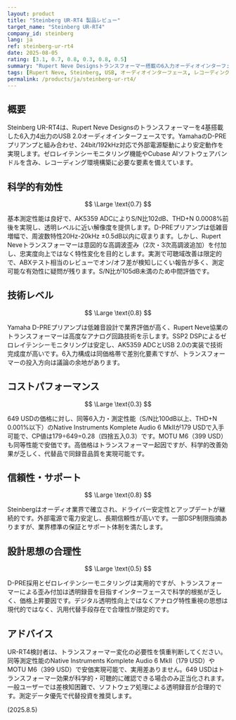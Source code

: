 ```yaml
---
layout: product
title: "Steinberg UR-RT4 製品レビュー"
target_name: "Steinberg UR-RT4"
company_id: steinberg
lang: ja
ref: steinberg-ur-rt4
date: 2025-08-05
rating: [3.1, 0.7, 0.8, 0.3, 0.8, 0.5]
summary: "Rupert Neve Designsトランスフォーマー搭載の6入力オーディオインターフェースだが、高額な価格に見合う科学的改善効果は限定的"
tags: [Rupert Neve, Steinberg, USB, オーディオインターフェース, レコーディング, 高級]
permalink: /products/ja/steinberg-ur-rt4/
---
```

## 概要

Steinberg UR-RT4は、Rupert Neve Designsのトランスフォーマーを4基搭載した6入力4出力のUSB 2.0オーディオインターフェースです。YamahaのD-PREプリアンプと組み合わせ、24bit/192kHz対応で外部電源駆動により安定動作を実現します。ゼロレイテンシーモニタリング機能やCubase AIソフトウェアバンドルを含み、レコーディング環境構築に必要な要素を備えています。

## 科学的有効性

$$ \Large \text{0.7} $$

基本測定性能は良好で、AK5359 ADCによりS/N比102dB、THD+N 0.0008%前後を実現し、透明レベルに近い解像度を提供します。D-PREプリアンプは低雑音増幅で、周波数特性20Hz-20kHz ±0.5dB以内に収まります。しかし、Rupert Neveトランスフォーマーは意図的な高調波歪み（2次・3次高調波追加）を付加し、忠実度向上ではなく特性変化を目的とします。実測で可聴域改善は限定的で、ABXテスト相当のレビューでオン/オフ差が検知しにくい報告が多く、測定可能な有効性に疑問が残ります。S/N比が105dB未満のため中間評価です。

## 技術レベル

$$ \Large \text{0.8} $$

Yamaha D-PREプリアンプは低雑音設計で業界評価が高く、Rupert Neve協業のトランスフォーマーは高度なアナログ回路技術を示します。SSP2 DSPによるゼロレイテンシーモニタリングは安定し、AK5359 ADCとUSB 2.0の実装で技術完成度が高いです。6入力構成は同価格帯で差別化要素ですが、トランスフォーマーの投入方向は議論の余地があります。

## コストパフォーマンス

$$ \Large \text{0.3} $$

649 USDの価格に対し、同等6入力・測定性能（S/N比100dB以上、THD+N 0.001%以下）のNative Instruments Komplete Audio 6 MkIIが179 USDで入手可能で、CP値は179÷649=0.28（四捨五入0.3）です。MOTU M6（399 USD）も同等性能で安価です。高価格はトランスフォーマー起因ですが、科学的改善効果が乏しく、代替品で同録音品質を実現可能です。

## 信頼性・サポート

$$ \Large \text{0.8} $$

Steinbergはオーディオ業界で確立され、ドライバー安定性とアップデートが継続的です。外部電源で電力安定し、長期信頼性が高いです。一部DSP制限指摘ありますが、業界標準の保証とサポート体制を満たします。

## 設計思想の合理性

$$ \Large \text{0.5} $$

D-PRE採用とゼロレイテンシーモニタリングは実用的ですが、トランスフォーマーによる歪み付加は透明録音を目指すインターフェースで科学的根拠が乏しく、価格上昇要因です。デジタル透明性向上ではなくアナログ特性重視の思想は現代的ではなく、汎用代替手段存在で合理性が限定的です。

## アドバイス

UR-RT4検討者は、トランスフォーマー変化の必要性を慎重判断してください。同等測定性能のNative Instruments Komplete Audio 6 MkII（179 USD）やMOTU M6（399 USD）で安価実現可能で、実用差ありません。649 USDはトランスフォーマー効果が科学的・可聴的に確認できる場合のみ正当化されます。一般ユーザーでは差検知困難で、ソフトウェア処理による透明録音が合理的です。測定データ優先で代替投資を推奨します。

(2025.8.5)
